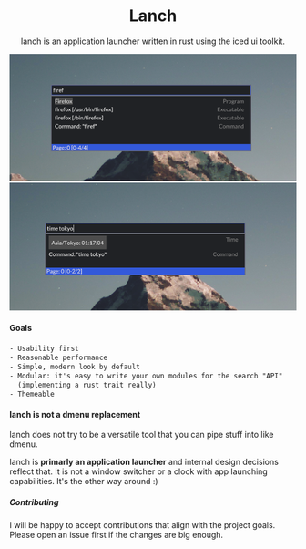 <div align="center">

# Lanch

lanch is an application launcher written in rust using the iced ui toolkit.

<img src="./img/preview_1.png" alt="preview 1">
<img src="./img/preview_2.png" alt="preview 2">

</div>

#### Goals
    - Usability first
    - Reasonable performance
    - Simple, modern look by default
    - Modular: it's easy to write your own modules for the search "API" 
      (implementing a rust trait really)
    - Themeable

#### lanch is not a dmenu replacement
lanch does not try to be a versatile tool that you can pipe stuff into like dmenu. 

lanch is **primarly an application launcher** and internal design decisions reflect that. 
It is not a window switcher or a clock with app launching capabilities. It's the other way around :)

##### Contributing
I will be happy to accept contributions that align with the project goals.
Please open an issue first if the changes are big enough.